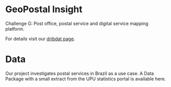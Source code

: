 # GeoPostal Insight

Challenge G: Post office, postal service and digital service mapping platform.

For details visit our [dribdat page](https://dribdat.hackathon.post/project/22).

# Data

Our project investigates postal services in Brazil as a use case. A Data Package with a small extract from the UPU statistics portal is available here.

